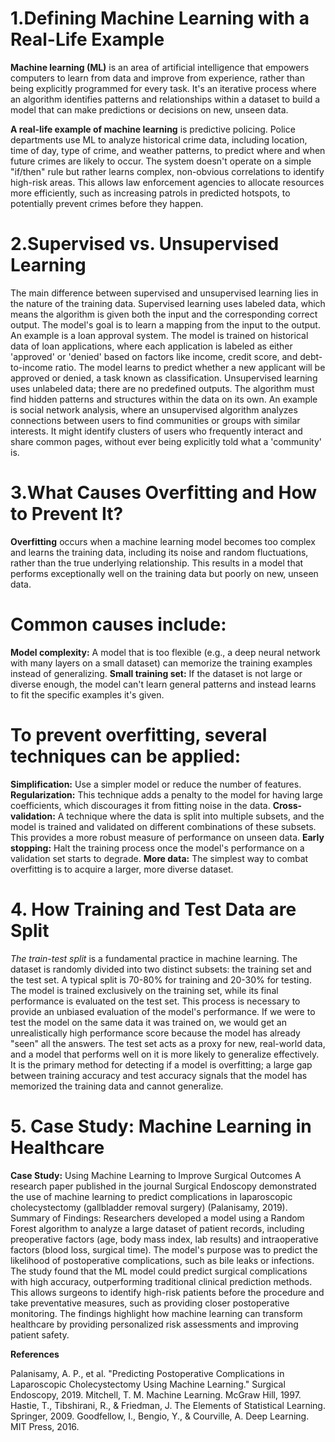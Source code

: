 
# 1.**Defining Machine Learning with a Real-Life Example**

**Machine learning (ML)** is an area of artificial intelligence that empowers computers to learn from data and improve from experience, rather than being explicitly programmed for every task. It's an iterative process where an algorithm identifies patterns and relationships within a dataset to build a model that can make predictions or decisions on new, unseen data.

**A real-life example of machine learning** is predictive policing. Police departments use ML to analyze historical crime data, including location, time of day, type of crime, and weather patterns, to predict where and when future crimes are likely to occur. The system doesn't operate on a simple "if/then" rule but rather learns complex, non-obvious correlations to identify high-risk areas. This allows law enforcement agencies to allocate resources more efficiently, such as increasing patrols in predicted hotspots, to potentially prevent crimes before they happen.

# 2.**Supervised vs. Unsupervised Learning**

The main difference between supervised and unsupervised learning lies in the nature of the training data.
Supervised learning uses labeled data, which means the algorithm is given both the input and the corresponding correct output. The model's goal is to learn a mapping from the input to the output. An example is a loan approval system. The model is trained on historical data of loan applications, where each application is labeled as either 'approved' or 'denied' based on factors like income, credit score, and debt-to-income ratio. The model learns to predict whether a new applicant will be approved or denied, a task known as classification.
Unsupervised learning uses unlabeled data; there are no predefined outputs. The algorithm must find hidden patterns and structures within the data on its own. An example is social network analysis, where an unsupervised algorithm analyzes connections between users to find communities or groups with similar interests. It might identify clusters of users who frequently interact and share common pages, without ever being explicitly told what a 'community' is.

# 3.**What Causes Overfitting and How to Prevent It?**
**Overfitting** occurs when a machine learning model becomes too complex and learns the training data, including its noise and random fluctuations, rather than the true underlying relationship. This results in a model that performs exceptionally well on the training data but poorly on new, unseen data.

# Common causes include:

**Model complexity:** 
A model that is too flexible (e.g., a deep neural network with many layers on a small dataset) can memorize the training examples instead of generalizing.
**Small training set:** 
If the dataset is not large or diverse enough, the model can't learn general patterns and instead learns to fit the specific examples it's given.

# To prevent overfitting, several techniques can be applied:

**Simplification:** Use a simpler model or reduce the number of features.
**Regularization:** This technique adds a penalty to the model for having large coefficients, which discourages it from fitting noise in the data.
**Cross-validation:** A technique where the data is split into multiple subsets, and the model is trained and validated on different combinations of these subsets. This provides a more robust measure of performance on unseen data.
**Early stopping:** Halt the training process once the model's performance on a validation set starts to degrade.
**More data:** The simplest way to combat overfitting is to acquire a larger, more diverse dataset.

# 4. **How Training and Test Data are Split**

*The train-test split* is a fundamental practice in machine learning. The dataset is randomly divided into two distinct subsets: the training set and the test set. A typical split is 70-80% for training and 20-30% for testing. The model is trained exclusively on the training set, while its final performance is evaluated on the test set.
This process is necessary to provide an unbiased evaluation of the model's performance. If we were to test the model on the same data it was trained on, we would get an unrealistically high performance score because the model has already "seen" all the answers. The test set acts as a proxy for new, real-world data, and a model that performs well on it is more likely to generalize effectively. It is the primary method for detecting if a model is overfitting; a large gap between training accuracy and test accuracy signals that the model has memorized the training data and cannot generalize.

# 5. **Case Study: Machine Learning in Healthcare**

**Case Study:** Using Machine Learning to Improve Surgical Outcomes
A research paper published in the journal Surgical Endoscopy demonstrated the use of machine learning to predict complications in laparoscopic cholecystectomy (gallbladder removal surgery) (Palanisamy, 2019).
Summary of Findings:
Researchers developed a model using a Random Forest algorithm to analyze a large dataset of patient records, including preoperative factors (age, body mass index, lab results) and intraoperative factors (blood loss, surgical time). The model's purpose was to predict the likelihood of postoperative complications, such as bile leaks or infections.
The study found that the ML model could predict surgical complications with high accuracy, outperforming traditional clinical prediction methods. This allows surgeons to identify high-risk patients before the procedure and take preventative measures, such as providing closer postoperative monitoring. The findings highlight how machine learning can transform healthcare by providing personalized risk assessments and improving patient safety.

**References**

Palanisamy, A. P., et al. "Predicting Postoperative Complications in Laparoscopic Cholecystectomy Using Machine Learning." Surgical Endoscopy, 2019.
Mitchell, T. M. Machine Learning. McGraw Hill, 1997.
Hastie, T., Tibshirani, R., & Friedman, J. The Elements of Statistical Learning. Springer, 2009.
Goodfellow, I., Bengio, Y., & Courville, A. Deep Learning. MIT Press, 2016.
